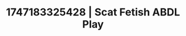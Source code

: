 ---
categories:
- Skin-to-skin fantasy
- Lustful narration
- Erotic surprise
- Subtle dominance
- POV erotica
image: /assets/images/1747183325428.webp
layout: post
seo:
  description: Featured content with exclusive ABDL Play, Scat Fetish. HD images available.
  keywords: ABDL Play, Scat Fetish
  og_image: /assets/images/1747183325428.webp
  schema_type: VisualArtwork
tags:
- ABDL Play
- '#1747183325428'
- Scat Fetish
title: 1747183325428 | Scat Fetish ABDL Play
---